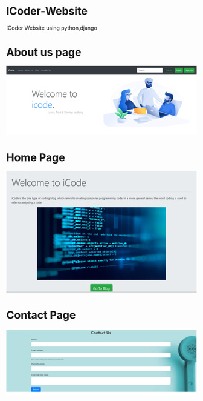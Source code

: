 # ICoder-Website
ICoder Website using python,django

# About us page
<img src="https://github.com/harshad1342/ICoder-Website/blob/master/i2.PNG">

# Home Page
<img src="https://github.com/harshad1342/ICoder-Website/blob/master/i1.PNG">

# Contact Page
<img src="https://github.com/harshad1342/ICoder-Website/blob/master/i3.PNG">
